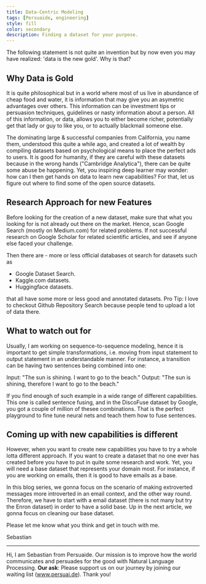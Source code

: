 ```yaml
---
title: Data-Centric Modeling 
tags: [Persuaide, engineering]
style: fill
color: secondary
description: Finding a dataset for your purpose.
---
```


The following statement is not quite an invention but by now even you may have realized: 'data is the new gold'. Why is that?

## Why Data is Gold

It is quite philosophical but in a world where most of us live in abundance of cheap food and water, it is information that may give you an asymetric advantages over others. This information can be investment tips or persuasion techniques, guidelines or nasty information about a person. All of this information, or data, allows you to either become richer, potentially get that lady or guy to like you, or to actually blackmail someone else. 

The dominating large & successful companies from California, you name them, understood this quite a while ago, and created a lot of wealth by compiling datasets based on psychological means to place the perfect ads to users. It is good for humanity, if they are careful with these datasets because in the wrong hands ("Cambridge Analytica"), there can be quite some abuse be happening. Yet, you inspiring deep learner may wonder: how can I then get hands on data to learn new capabilities? For that, let us figure out where to find some of the open source datasets.

## Research Approach for new Features

Before looking for the creation of a new dataset, make sure that what you looking for is not already out there on the market. Hence, scan Google Search (mostly on Medium.com) for related problems. 
If not successful research on Google Scholar for related scientific articles, and see if anyone else faced your challenge. 

Then there are - more or less official databases ot search for datasets such as 
- Google Dataset Search.
- Kaggle.com datasets.
- Huggingface datasets.

that all have some more or less good and annotated datasets.
Pro Tip: I love to checkout Github Repository Search  because people tend to upload a lot of data there. 

## What to watch out for

Usually, I am working on sequence-to-sequence modeling, hence it is important to get simple transformations, i.e. moving from input statement to output statement in an understandable manner. For instance, a transition can be having two sentences being combined into one:

Input: "The sun is shining. I want to go to the beach."
Output: "The sun is shining, therefore I want to go to the beach."

If you find enough of such example in a wide range of different capabilities. This one is called sentence fusing, and in the DiscoFuse dataset by Google, you got a couple of million of thesee combinations. That is the perfect playground to fine tune neural nets and teach them how to fuse sentences.

## Coming up with new capabilities is different

However, when you want to create new capabilities you have to try a whole lotta different approach. If you want to create a dataset that no one ever has created before you have to put in quite some research and work. Yet, you will need a base dataset that represents your domain most. For instance, if you are working on emails, then it is good to have emails as a base.

In this blog series, we gonna focus on the scenario of making extroverted messages more introverted in an email context, and the other way round. Therefore, we have to start with a email dataset (there is not many but try the Enron dataset) in order to have a solid base. Up in the next article, we gonna focus on cleaning our base dataset.

Please let me know what you think and get in touch with me. 

Sebastian

---

Hi, I am Sebastian from Persuaide. Our mission is to improve how the world communicates and persuades for the good with Natural Language Processing. __Our ask__: Please support us on our journey by joining our waiting list (www.persuai.de). Thank you!
